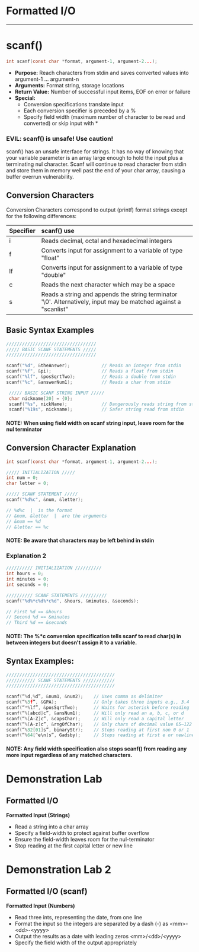# Formatted I/O

---

# scanf\(\)

```c
int scanf(const char *format, argument-1, argument-2...);
```

* **Purpose:** Reach characters from stdin and saves converted values into argument-1 ... argument-n
* **Arguments:** Format string, storage locations
* **Return Value:** Number of successful input items, EOF on error or failure
* **Special:**
  * Conversion specifications translate input
  * Each conversion specifier is preceded by a %
  * Specify field width \(maximum number of character to be read and converted\) or skip input with \*

### EVIL: scanf\(\) is unsafe! Use caution!

scanf\(\) has an unsafe interface for strings. It has no way of knowing that your variable parameter is an array large enough to hold the input plus a terminating nul character. Scanf will continue to read character from stdin and store them in memory well past the end of your char array, causing a buffer overrun vulnerability.

## Conversion Characters

Conversion Characters correspond to output \(printf\) format strings except for the following differences:

| **Specifier** | **scanf\(\) use** |
| :--- | :--- |
| i | Reads decimal, octal and hexadecimal integers |
| f | Converts input for assignment to a variable of type "float" |
| lf | Converts input for assignment to a variable of type "double" |
| c | Reads the next character which may be a space |
| s | Reads a string and appends the string terminator '\0'. Alternatively, input may be matched against a "scanlist" |

## Basic Syntax Examples

```c
//////////////////////////////////
///// BASIC SCANF STATEMENTS /////
//////////////////////////////////

scanf("%d", &theAnswer);            // Reads an integer from stdin
scanf("%f", &pi);                   // Reads a float from stdin
scanf("%lf", &posSqrtTwo);          // Reads a double from stdin
scanf("%c", &answerNum1);           // Reads a char from stdin

 ///// BASIC SCANF STRING INPUT /////
 char nickname[20] = {0};
 scanf("%s", nickName);             // Dangerously reads string from stdin
 scanf("%19s", nickname);           // Safer string read from stdin
```

#### NOTE: When using field width on scanf string input, leave room for the nul terminator

## Conversion Character Explanation

```c
int scanf(const char *format, argument-1, argument-2...);
```

```c
///// INITIALIZATION /////
int num = 0;
char letter = 0;

///// SCANF STATEMENT /////
scanf("%d%c", &num, &letter);

// %d%c  |  is the format
// &num, &letter  |  are the arguments
// &num == %d
// &letter == %c
```

#### NOTE: Be aware that characters may be left behind in stdin

### Explanation 2

```c
////////// INITIALIZATION //////////
int hours = 0;
int minutes = 0;
int seconds = 0;

////////// SCANF STATEMENTS //////////
scanf("%d%*c%d%*c%d", &hours, &minutes, &seconds);

// First %d == &hours
// Second %d == &minutes
// Third %d == &seconds
```

#### NOTE: The %\*c conversion specification tells scanf to read char\(s\) in between integers but doesn't assign it to a variable.

## Syntax Examples:

```c
/////////////////////////////////////////
/////////// SCANF STATEMENTS ////////////
/////////////////////////////////////////

scanf(“%d,%d”, &num1, &num2);    // Uses comma as delimiter
scanf(“%3f”, &GPA);              // Only takes three inputs e.g., 3.4
scanf(“*%lf”, &posSqrtTwo);      // Waits for asterisk before reading
scanf(“%[abcd]c”, &ansNum1);     // Will only read an a, b, c, or d
scanf(“%[A-Z]c”, &capsChar);     // Will only read a capital letter
scanf(“%[A-z]c”, &rngOfChar);    // Only chars of decimal value 65–122
scanf(“%32[01]s”, binaryStr);    // Stops reading at first non 0 or 1 
scanf(“%64[^e\n]s”, Gadsby);     // Stops reading at first e or newline
```

#### NOTE: Any field width specification also stops scanf\(\) from reading any more input regardless of any matched characters.

# Demonstration Lab

## Formatted I/O

**Formatted Input \(Strings\)**

* Read a string into a char array
* Specify a field-width to protect against buffer overflow
* Ensure the field-width leaves room for the nul-terminator 
* Stop reading at the first capital letter or new line

# Demonstration Lab 2

## Formatted I/O \(scanf\)

**Formatted Input \(Numbers\)**

* Read three ints, representing the date, from one line
* Format the input so the integers are separated by a dash \(-\) as &lt;mm&gt;-&lt;dd&gt;-&lt;yyyy&gt;
* Output the results as a date with leading zeros &lt;mm&gt;/&lt;dd&gt;/&lt;yyyy&gt;
* Specify the field width of the output appropriately



